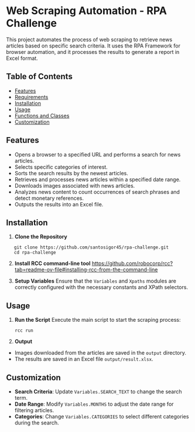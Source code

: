# Web Scraping Automation - RPA Challenge

This project automates the process of web scraping to retrieve news articles based on specific search criteria. It uses the RPA Framework for browser automation, and it processes the results to generate a report in Excel format.

## Table of Contents

- [Features](#features)
- [Requirements](#requirements)
- [Installation](#installation)
- [Usage](#usage)
- [Functions and Classes](#functions-and-classes)
- [Customization](#customization)

## Features

- Opens a browser to a specified URL and performs a search for news articles.
- Selects specific categories of interest.
- Sorts the search results by the newest articles.
- Retrieves and processes news articles within a specified date range.
- Downloads images associated with news articles.
- Analyzes news content to count occurrences of search phrases and detect monetary references.
- Outputs the results into an Excel file.

## Installation

1. **Clone the Repository**
```
   git clone https://github.com/santosigor45/rpa-challenge.git
   cd rpa-challenge
```
2. **Install RCC command-line tool**
https://github.com/robocorp/rcc?tab=readme-ov-file#installing-rcc-from-the-command-line

3. **Setup Variables**
Ensure that the `Variables` and `Xpaths` modules are correctly configured with the necessary constants and XPath selectors.

## Usage
1. **Run the Script**
	Execute the main script to start the scraping process:
	```
	rcc run
	```
2. **Output**
-   Images downloaded from the articles are saved in the `output` directory.
-   The results are saved in an Excel file `output/result.xlsx`.

## Customization

-   **Search Criteria**: Update `Variables.SEARCH_TEXT` to change the search term.
-   **Date Range**: Modify `Variables.MONTHS` to adjust the date range for filtering articles.
-   **Categories**: Change `Variables.CATEGORIES` to select different categories during the search.
